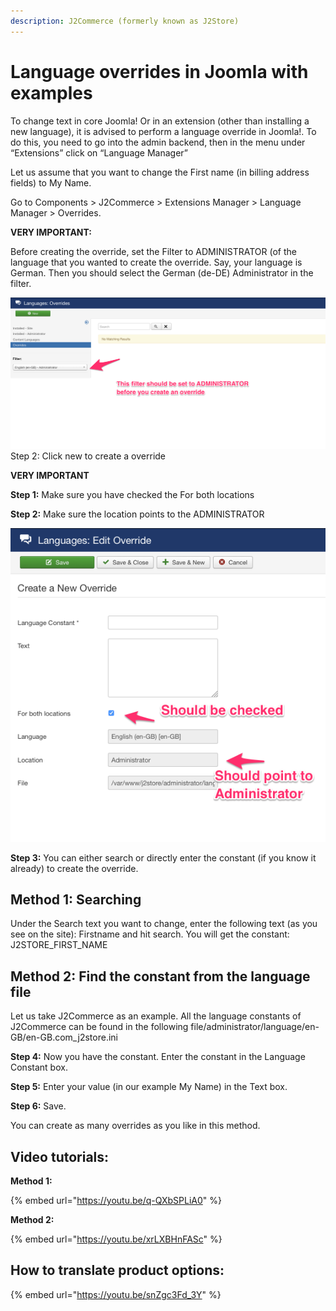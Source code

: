```yaml
---
description: J2Commerce (formerly known as J2Store)
---
```


# Language overrides in Joomla with examples

To change text in core Joomla! Or in an extension (other than installing a new language), it is advised to perform a language override in Joomla!. To do this, you need to go into the admin backend, then in the menu under “Extensions” click on “Language Manager”

Let us assume that you want to change the First name (in billing address fields) to My Name.

Go to Components > J2Commerce > Extensions Manager > Language Manager > Overrides.

**VERY IMPORTANT:**

Before creating the override, set the Filter to ADMINISTRATOR (of the language that you wanted to create the override. Say, your language is German. Then you should select the German (de-DE) Administrator in the filter.

![location filter](https://raw.githubusercontent.com/j2store/doc-images/master/translation/language-override-in-joomla-with-examples/location_filter.png) Step 2: Click new to create a override

**VERY IMPORTANT**

**Step 1:** Make sure you have checked the For both locations

**Step 2:** Make sure the location points to the ADMINISTRATOR

![override screen](https://raw.githubusercontent.com/j2store/doc-images/master/translation/language-override-in-joomla-with-examples/override_screen.png)&#x20;

**Step 3:** You can either search or directly enter the constant (if you know it already) to create the override.

## Method 1: Searching <a href="#method-1-searching" id="method-1-searching"></a>

Under the Search text you want to change, enter the following text (as you see on the site): Firstname and hit search. You will get the constant: J2STORE\_FIRST\_NAME

## Method 2: Find the constant from the language file <a href="#method-2-find-the-constant-from-the-language-file" id="method-2-find-the-constant-from-the-language-file"></a>

Let us take J2Commerce as an example. All the language constants of J2Commerce can be found in the following file/administrator/language/en-GB/en-GB.com\_j2store.ini

**Step 4:** Now you have the constant. Enter the constant in the Language Constant box.

**Step 5:** Enter your value (in our example My Name) in the Text box.

**Step 6:** Save.

You can create as many overrides as you like in this method.

## Video tutorials: <a href="#video-tutorials" id="video-tutorials"></a>

**Method 1:**

{% embed url="https://youtu.be/q-QXbSPLiA0" %}

**Method 2:**

{% embed url="https://youtu.be/xrLXBHnFASc" %}

## How to translate product options: <a href="#how-to-translate-product-options" id="how-to-translate-product-options"></a>

{% embed url="https://youtu.be/snZgc3Fd_3Y" %}
